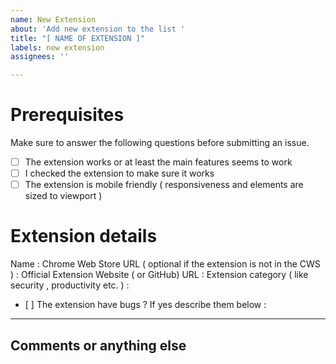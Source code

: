 ```yaml
---
name: New Extension
about: 'Add new extension to the list '
title: "[ NAME OF EXTENSION ]"
labels: new extension
assignees: ''

---
```


# Prerequisites

Make sure to answer the following questions before submitting an issue. 

- [ ] The extension works or at least the main features seems to work 
- [ ] I checked the extension to make sure it works
- [ ] The extension is mobile friendly ( responsiveness and elements are sized to viewport )

# Extension details

Name : 
Chrome Web Store URL ( optional if the extension is not in the CWS ) :
Official Extension Website ( or GitHub) URL :
Extension category ( like security , productivity etc. ) : 
- [ ] The extension have bugs ? If yes describe them below :

--------------------
## Comments or anything else
